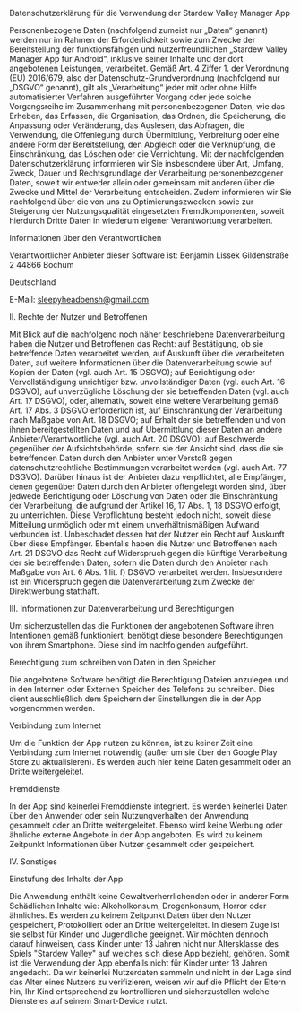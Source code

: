Datenschutzerklärung für die Verwendung der Stardew Valley Manager App

Personenbezogene Daten (nachfolgend zumeist nur „Daten“ genannt) werden nur im Rahmen der Erforderlichkeit sowie zum Zwecke der Bereitstellung der funktionsfähigen und nutzerfreundlichen „Stardew Valley Manager App für Android“, inklusive seiner Inhalte und der dort angebotenen Leistungen, verarbeitet.
Gemäß Art. 4 Ziffer 1. der Verordnung (EU) 2016/679, also der Datenschutz-Grundverordnung (nachfolgend nur „DSGVO“ genannt), gilt als „Verarbeitung“ jeder mit oder ohne Hilfe automatisierter Verfahren ausgeführter Vorgang oder jede solche Vorgangsreihe im Zusammenhang mit personenbezogenen Daten, wie das Erheben, das Erfassen, die Organisation, das Ordnen, die Speicherung, die Anpassung oder Veränderung, das Auslesen, das Abfragen, die Verwendung, die Offenlegung durch Übermittlung, Verbreitung oder eine andere Form der Bereitstellung, den Abgleich oder die Verknüpfung, die Einschränkung, das Löschen oder die Vernichtung.
Mit der nachfolgenden Datenschutzerklärung informieren wir Sie insbesondere über Art, Umfang, Zweck, Dauer und Rechtsgrundlage der Verarbeitung personenbezogener Daten, soweit wir entweder allein oder gemeinsam mit anderen über die Zwecke und Mittel der Verarbeitung entscheiden. Zudem informieren wir Sie nachfolgend über die von uns zu Optimierungszwecken sowie zur Steigerung der Nutzungsqualität eingesetzten Fremdkomponenten, soweit hierdurch Dritte Daten in wiederum eigener Verantwortung verarbeiten.

Informationen über den Verantwortlichen

Verantwortlicher Anbieter dieser Software ist:
Benjamin Lissek
Gildenstraße 2
44866 Bochum

Deutschland

E-Mail: sleepyheadbensh@gmail.com

II. Rechte der Nutzer und Betroffenen

Mit Blick auf die nachfolgend noch näher beschriebene Datenverarbeitung haben die Nutzer und Betroffenen das Recht:
auf Bestätigung, ob sie betreffende Daten verarbeitet werden, auf Auskunft über die verarbeiteten Daten, auf weitere Informationen über die Datenverarbeitung sowie auf Kopien der Daten (vgl. auch Art. 15 DSGVO);
auf Berichtigung oder Vervollständigung unrichtiger bzw. unvollständiger Daten (vgl. auch Art. 16 DSGVO);
auf unverzügliche Löschung der sie betreffenden Daten (vgl. auch Art. 17 DSGVO), oder, alternativ, soweit eine weitere Verarbeitung gemäß Art. 17 Abs. 3 DSGVO erforderlich ist, auf Einschränkung der Verarbeitung nach Maßgabe von Art. 18 DSGVO;
auf Erhalt der sie betreffenden und von ihnen bereitgestellten Daten und auf Übermittlung dieser Daten an andere Anbieter/Verantwortliche (vgl. auch Art. 20 DSGVO);
auf Beschwerde gegenüber der Aufsichtsbehörde, sofern sie der Ansicht sind, dass die sie betreffenden Daten durch den Anbieter unter Verstoß gegen datenschutzrechtliche Bestimmungen verarbeitet werden (vgl. auch Art. 77 DSGVO).
Darüber hinaus ist der Anbieter dazu verpflichtet, alle Empfänger, denen gegenüber Daten durch den Anbieter offengelegt worden sind, über jedwede Berichtigung oder Löschung von Daten oder die Einschränkung der Verarbeitung, die aufgrund der Artikel 16, 17 Abs. 1, 18 DSGVO erfolgt, zu unterrichten. Diese Verpflichtung besteht jedoch nicht, soweit diese Mitteilung unmöglich oder mit einem unverhältnismäßigen Aufwand verbunden ist. Unbeschadet dessen hat der Nutzer ein Recht auf Auskunft über diese Empfänger.
Ebenfalls haben die Nutzer und Betroffenen nach Art. 21 DSGVO das Recht auf Widerspruch gegen die künftige Verarbeitung der sie betreffenden Daten, sofern die Daten durch den Anbieter nach Maßgabe von Art. 6 Abs. 1 lit. f) DSGVO verarbeitet werden. Insbesondere ist ein Widerspruch gegen die Datenverarbeitung zum Zwecke der Direktwerbung statthaft.

III. Informationen zur Datenverarbeitung und Berechtigungen

Um sicherzustellen das die Funktionen der angebotenen Software ihren Intentionen gemäß funktioniert, 
benötigt diese besondere Berechtigungen von ihrem Smartphone. Diese sind im nachfolgenden aufgeführt.

Berechtigung zum schreiben von Daten in den Speicher

Die angebotene Software benötigt die Berechtigung Dateien anzulegen und in den Internen oder Externen Speicher des 
Telefons zu schreiben. Dies dient ausschließlich dem Speichern der Einstellungen die in der App vorgenommen werden.

Verbindung zum Internet

Um die Funktion der App nutzen zu können, ist zu keiner Zeit eine Verbindung zum Internet notwendig
(außer um sie über den Google Play Store zu aktualisieren). Es werden auch hier keine Daten gesammelt 
oder an Dritte weitergeleitet.

Fremddienste

In der App sind keinerlei Fremddienste integriert. Es werden keinerlei Daten über den Anwender oder 
sein Nutzungverhalten  der Anwendung gesammelt oder an Dritte weitergeleitet. Ebenso wird keine 
Werbung oder ähnliche externe Angebote in der App angeboten. Es wird zu keinem Zeitpunkt Informationen 
über Nutzer gesammelt oder gespeichert.

IV. Sonstiges

Einstufung des Inhalts der App

Die Anwendung enthält keine Gewaltverherrlichenden oder in anderer Form Schädlichen Inhalte wie:
Alkoholkonsum, Drogenkonsum, Horror oder ähnliches. Es werden zu keinem Zeitpunkt Daten über 
den Nutzer gespeichert, Protokolliert oder an Dritte weitergeleitet. In diesem Zuge ist sie 
selbst für Kinder und Jugendliche geeignet. Wir möchten dennoch darauf hinweisen, dass Kinder 
unter 13 Jahren nicht nur Altersklasse des Spiels "Stardew Valley" auf welches sich diese App 
bezieht, gehören. Somit ist die Verwendung der App ebenfalls nicht für Kinder unter 13 Jahren 
angedacht. Da wir keinerlei Nutzerdaten sammeln und nicht in der Lage sind das Alter eines 
Nutzers zu verifizieren, weisen wir auf die Pflicht der Eltern hin, Ihr Kind entsprechend zu 
kontrollieren und sicherzustellen welche Dienste es auf seinem Smart-Device nutzt.
